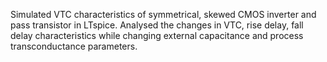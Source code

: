 Simulated VTC characteristics of symmetrical, skewed CMOS inverter and pass transistor in LTspice.
Analysed the changes in VTC, rise delay, fall delay characteristics while changing external capacitance and process transconductance parameters.

